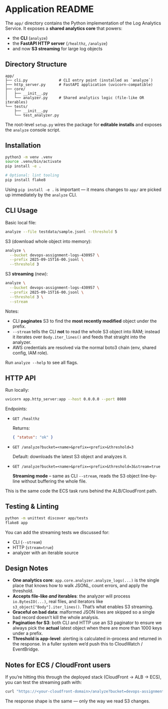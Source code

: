 # Application README

The `app/` directory contains the Python implementation of the Log Analytics Service. It exposes a **shared analytics core** that powers:

- the **CLI** (`analyze`)
- the **FastAPI HTTP server** (`/healthz`, `/analyze`)
- and now **S3 streaming** for large log objects

## Directory Structure

```text
app/
├── cli.py              # CLI entry point (installed as `analyze`)
├── http_server.py      # FastAPI application (uvicorn-compatible)
├── core/
│   ├── __init__.py
│   └── analyzer.py     # Shared analytics logic (file-like OR iterables)
└── tests/
    ├── __init__.py
    └── test_analyzer.py
```

The root-level `setup.py` wires the package for **editable installs** and exposes the `analyze` console script.

## Installation

```bash
python3 -m venv .venv
source .venv/bin/activate
pip install -e .

# Optional: lint tooling
pip install flake8
```

Using `pip install -e .` is important — it means changes to `app/` are picked up immediately by the `analyze` CLI.

## CLI Usage

Basic local file:

```bash
analyze --file testdata/sample.jsonl --threshold 5
```

S3 (download whole object into memory):

```bash
analyze \
  --bucket devops-assignment-logs-430957 \
  --prefix 2025-09-15T16-00.jsonl \
  --threshold 3
```

S3 **streaming** (new):

```bash
analyze \
  --bucket devops-assignment-logs-430957 \
  --prefix 2025-09-15T16-00.jsonl \
  --threshold 3 \
  --stream
```

Notes:

- CLI **paginates** S3 to find the **most recently modified** object under the prefix.
- `--stream` tells the CLI **not** to read the whole S3 object into RAM; instead it iterates over `Body.iter_lines()` and feeds that straight into the analyzer.
- AWS credentials are resolved via the normal boto3 chain (env, shared config, IAM role).

Run `analyze --help` to see all flags.

## HTTP API

Run locally:

```bash
uvicorn app.http_server:app --host 0.0.0.0 --port 8080
```

Endpoints:

- `GET /healthz`

  Returns:

  ```json
  { "status": "ok" }
  ```

- `GET /analyze?bucket=<name>&prefix=<prefix>&threshold=3`

  Default: downloads the latest S3 object and analyzes it.

- `GET /analyze?bucket=<name>&prefix=<prefix>&threshold=3&stream=true`

  **Streaming mode** – same as CLI `--stream`, reads the S3 object line-by-line without buffering the whole file.

This is the same code the ECS task runs behind the ALB/CloudFront path.

## Testing & Linting

```bash
python -m unittest discover app/tests
flake8 app
```

You can add the streaming tests we discussed for:

- CLI (`--stream`)
- HTTP (`stream=true`)
- analyzer with an iterable source

## Design Notes

- **One analytics core**: `app.core.analyzer.analyze_logs(...)` is the single place that knows how to walk JSONL, count errors, and apply the threshold.
- **Accepts file-like _and_ iterables**: the analyzer will process `io.BytesIO(...)`, real files, and iterators like `s3_object["Body"].iter_lines()`. That’s what enables S3 streaming.
- **Graceful on bad data**: malformed JSON lines are skipped so a single bad record doesn’t kill the whole analysis.
- **Pagination for S3**: both CLI and HTTP use an S3 paginator to ensure we always pick the **actual** latest object when there are more than 1000 keys under a prefix.
- **Threshold is app-level**: alerting is calculated in-process and returned in the response. In a fuller system we’d push this to CloudWatch / EventBridge.

## Notes for ECS / CloudFront users

If you’re hitting this through the deployed stack (CloudFront → ALB → ECS), you can test the streaming path with:

```bash
curl "https://<your-cloudfront-domain>/analyze?bucket=devops-assignment-logs-430957&prefix=2025-09-15T16-00.jsonl&threshold=3&stream=true"
```

The response shape is the same — only the way we read S3 changes.
